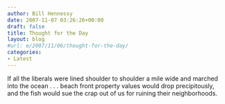 ```yaml
---
author: Bill Hennessy
date: 2007-11-07 03:26:26+00:00
draft: false
title: Thought for the Day
layout: blog
#url: e/2007/11/06/thought-for-the-day/
categories:
- Latest
---
```


If all the liberals were lined shoulder to shoulder a mile wide and marched into the ocean . . . beach front property values would drop precipitously, and the fish would sue the crap out of us for ruining their neighborhoods.


